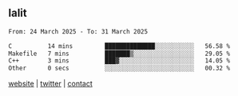 ## lalit

<!--START_SECTION:waka-->

```txt
From: 24 March 2025 - To: 31 March 2025

C          14 mins         ██████████████░░░░░░░░░░░   56.58 %
Makefile   7 mins          ███████▒░░░░░░░░░░░░░░░░░   29.05 %
C++        3 mins          ███▓░░░░░░░░░░░░░░░░░░░░░   14.05 %
Other      0 secs          ░░░░░░░░░░░░░░░░░░░░░░░░░   00.32 %
```

<!--END_SECTION:waka-->

[website](https://lalit.sh) | [twitter](https://x.com/@lalitcodes) | [contact](https://lalit.sh/contact)

